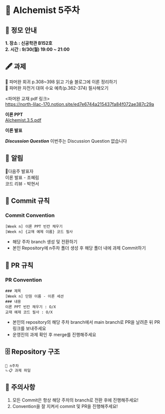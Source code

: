 # 💠 AIchemist 5주차 

## 🌻 정모 안내
**1. 장소 : 신공학관 B152호**   
**2. 시간 : 9/30(월) 19:00 ~ 21:00**

## 🖋 과제
💠 파머완 회귀 p.308~398 읽고 기술 블로그에 이론 정리하기   
💠 파머완 자전거 대여 수요 예측(p.362-374) 필사해오기

<파머완 교재 pdf 링크>   
https://north-lilac-170.notion.site/ed7e6744a215437fa84f072ae387c29a

**이론 PPT**   
[AIchemist.3.5.pdf](https://github.com/user-attachments/files/17270218/AIchemist.3.5.pdf)

**이론 발표**


***Discussion Question***
이번주는 Discussion Question 없습니다

## 🚨 알림   
💐다음주 발표자   
이론 발표 - 조혜림  
코드 리뷰 - 박현서 

## 🌱 Commit 규칙   
### Commit Convention
    [Week n] 이론 PPT 빈칸 채우기
    [Week n] {교재 예제 이름} 코드 필사 
+ 해당 주차 branch 생성 및 전환하기 
+ 본인 Repository에 n주차 폴더 생성 후 해당 폴더 내에 과제 Commit하기   
## 🌱 PR 규칙          
### PR Convention
    ### 제목
    [Week n] 단원 이름 - 이론 세션
    ### 내용
    이론 PPT 빈칸 채우기 : O/X
    교재 예제 코드 필사 : O/X
+ 본인의 repository의 해당 주차 branch에서 main branch로 PR을 날려준 뒤 PR 링크를 보내주세요
+ 운영진의 과제 확인 후 merge를 진행해주세요 

## 🗄 Repository 구조
```bash
📁 n주차
ㄴ📋 과제 파일
```

## 🚨 주의사항   
1. 모든 Commit은 항상 해당 주차의 branch로 전환 후에 진행해주세요!
2. Convention을 잘 지켜서 commit 및 PR을 진행해주세요!
